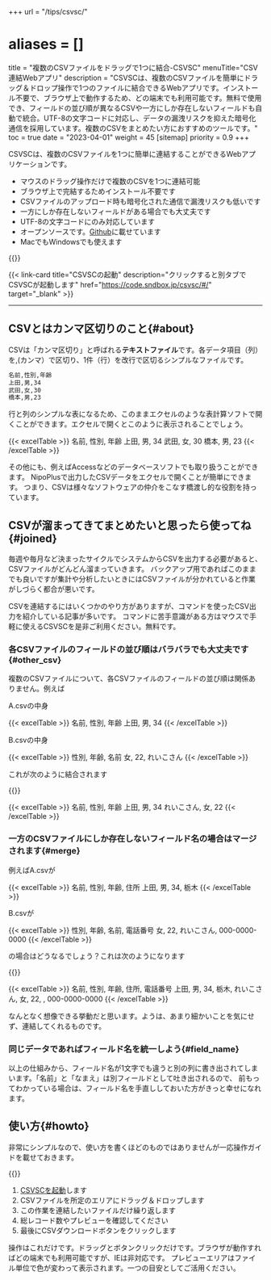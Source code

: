 +++
url = "/tips/csvsc/"
# aliases = []
title = "複数のCSVファイルをドラッグで1つに結合-CSVSC"
menuTitle="CSV連結Webアプリ"
description = "CSVSCは、複数のCSVファイルを簡単にドラッグ＆ドロップ操作で1つのファイルに結合できるWebアプリです。インストール不要で、ブラウザ上で動作するため、どの端末でも利用可能です。無料で使用でき、フィールドの並び順が異なるCSVや一方にしか存在しないフィールドも自動で統合。UTF-8の文字コードに対応し、データの漏洩リスクを抑えた暗号化通信を採用しています。複数のCSVをまとめたい方におすすめのツールです。"
toc = true
date = "2023-04-01"
weight = 45
[sitemap]
  priority = 0.9
+++

CSVSCは、複数のCSVファイルを1つに簡単に連結することができるWebアプリケーションです。

- マウスのドラッグ操作だけで複数のCSVを1つに連結可能
- ブラウザ上で完結するためインストール不要です
- CSVファイルのアップロード時も暗号化された通信で漏洩リスクも低いです
- 一方にしか存在しないフィールドがある場合でも大丈夫です
- UTF-8の文字コードにのみ対応しています
- オープンソースです。[Github](https://github.com/ueda19850603/csvsc)に載せています
- MacでもWindowsでも使えます

{{<icatch filename="img/csvsc" msg="複数のCSVファイルをドラッグ＆ドロップの簡単操作で1つに結合できます" alice="here">}}

{{< link-card title="CSVSCの起動" description="クリックすると別タブでCSVSCが起動します" href="https://code.sndbox.jp/csvsc/#/" target="_blank" >}}

---

## CSVとはカンマ区切りのこと{#about}

CSVは「カンマ区切り」と呼ばれる**テキストファイル**です。各データ項目（列）を,(カンマ）で区切り、1件（行）を改行で区切るシンプルなファイルです。

```bash {frame="none"}
名前,性別,年齢
上田,男,34
武田,女,30
橋本,男,23
```

行と列のシンプルな表になるため、このままエクセルのような表計算ソフトで開くことができます。エクセルで開くとこのように表示されることでしょう。

{{< excelTable >}}
名前, 性別, 年齢
上田, 男, 34
武田, 女, 30
橋本, 男, 23
{{< /excelTable >}}

その他にも、例えばAccessなどのデータベースソフトでも取り扱うことができます。
NipoPlusで出力したCSVデータをエクセルで開くことが簡単にできます。
つまり、CSVは様々なソフトウェアの仲介をこなす橋渡し的な役割を持っています。

## CSVが溜まってきてまとめたいと思ったら使ってね{#joined}

毎週や毎月など決まったサイクルでシステムからCSVを出力する必要があると、CSVファイルがどんどん溜まっていきます。
バックアップ用であればこのままでも良いですが集計や分析したいときにはCSVファイルが分かれていると作業がしづらく都合が悪いです。

CSVを連結するにはいくつかのやり方がありますが、コマンドを使ったCSV出力を紹介している記事が多いです。
コマンドに苦手意識がある方はマウスで手軽に使えるCSVSCを是非ご利用ください。無料です。

### 各CSVファイルのフィールドの並び順はバラバラでも大丈夫です{#other_csv}

複数のCSVファイルについて、各CSVファイルのフィールドの並び順は関係ありません。例えば

A.csvの中身

{{< excelTable >}}
名前, 性別, 年齢
上田, 男, 34
{{< /excelTable >}}

B.csvの中身

{{< excelTable >}}
性別, 年齢, 名前
女, 22, れいこさん
{{< /excelTable >}}

これが次のように結合されます

{{<nextArrow>}}

{{< excelTable >}}
名前, 性別, 年齢
上田, 男, 34
れいこさん, 女, 22
{{< /excelTable >}}

### 一方のCSVファイルにしか存在しないフィールド名の場合はマージされます{#merge}

例えばA.csvが

{{< excelTable >}}
名前, 性別, 年齢, 住所
上田, 男, 34, 栃木
{{< /excelTable >}}

B.csvが

{{< excelTable >}}
性別, 年齢, 名前, 電話番号
女, 22, れいこさん, 000-0000-0000
{{< /excelTable >}}

の場合はどうなるでしょう？これは次のようになります

{{<nextArrow>}}

{{< excelTable >}}
名前, 性別, 年齢, 住所, 電話番号
上田, 男, 34, 栃木,
れいこさん, 女, 22, , 000-0000-0000
{{< /excelTable >}}

なんとなく想像できる挙動だと思います。ようは、あまり細かいことを気にせず、連結してくれるものです。

### 同じデータであればフィールド名を統一しよう{#field_name}

以上の仕組みから、フィールド名が1文字でも違うと別の列に書き出されてしまいます。「名前」と「なまえ」は別フィールドとして吐き出されるので、
前もってわかっている場合は、フィールド名を手直ししておいた方がきっと幸せになれます。

## 使い方{#howto}

非常にシンプルなので、使い方を書くほどのものではありませんが一応操作ガイドを載せておきます。

{{<icatch filename="img/guide" msg="基本的にはドロップとダウンロードボタンしか使いません。簡単にCSVファイルを結合できます">}}

1. [CSVSCを起動](https://code.sndbox.jp/csvsc/#/)します
1. CSVファイルを所定のエリアにドラッグ＆ドロップします
1. この作業を連結したいファイルだけ繰り返します
1. 総レコード数やプレビューを確認してください
1. 最後にCSVダウンロードボタンをクリックします

操作はこれだけです。ドラッグとボタンクリックだけです。ブラウザが動作すればどの端末でも利用可能ですが、IEは非対応です。
プレビューエリアはファイル単位で色が変わって表示されます。一つの目安としてご活用ください。
